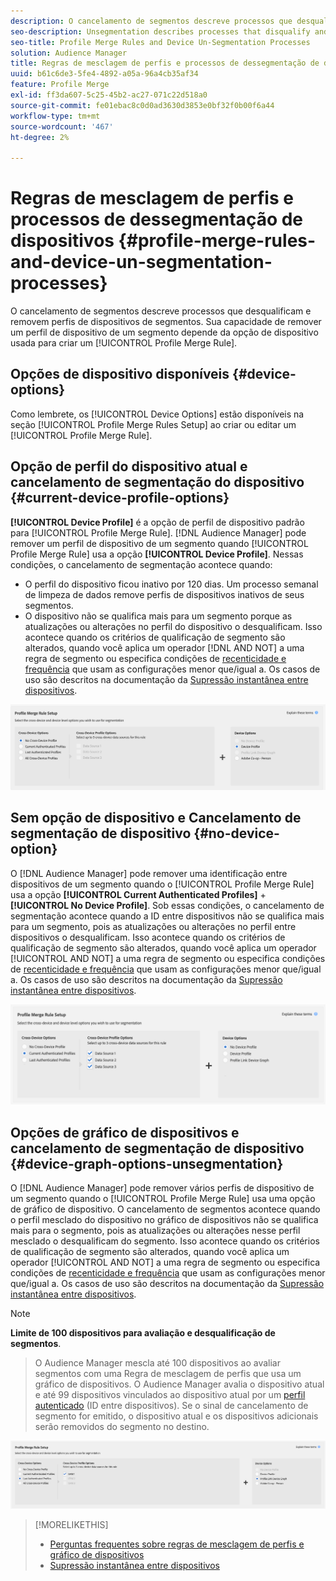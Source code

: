 ```yaml
---
description: O cancelamento de segmentos descreve processos que desqualificam e removem perfis de dispositivos de segmentos. Sua capacidade de remover um perfil de dispositivo de um segmento depende da opção de dispositivo usada para criar uma Regra de mesclagem de perfis.
seo-description: Unsegmentation describes processes that disqualify and remove device profiles from segments. Your ability to remove a device profile from a segment depends on the device option used to create a Profile Merge Rule.
seo-title: Profile Merge Rules and Device Un-Segmentation Processes
solution: Audience Manager
title: Regras de mesclagem de perfis e processos de dessegmentação de dispositivos
uuid: b61c6de3-5fe4-4892-a05a-96a4cb35af34
feature: Profile Merge
exl-id: ff3da607-5c25-45b2-ac27-071c22d518a0
source-git-commit: fe01ebac8c0d0ad3630d3853e0bf32f0b00f6a44
workflow-type: tm+mt
source-wordcount: '467'
ht-degree: 2%

---
```


# Regras de mesclagem de perfis e processos de dessegmentação de dispositivos {#profile-merge-rules-and-device-un-segmentation-processes}

O cancelamento de segmentos descreve processos que desqualificam e removem perfis de dispositivos de segmentos. Sua capacidade de remover um perfil de dispositivo de um segmento depende da opção de dispositivo usada para criar um [!UICONTROL Profile Merge Rule].

## Opções de dispositivo disponíveis {#device-options}

Como lembrete, os [!UICONTROL Device Options] estão disponíveis na seção [!UICONTROL Profile Merge Rules Setup] ao criar ou editar um [!UICONTROL Profile Merge Rule].

## Opção de perfil do dispositivo atual e cancelamento de segmentação do dispositivo {#current-device-profile-options}

**[!UICONTROL Device Profile]** é a opção de perfil de dispositivo padrão para [!UICONTROL Profile Merge Rule]. [!DNL Audience Manager] pode remover um perfil de dispositivo de um segmento quando [!UICONTROL Profile Merge Rule] usa a opção **[!UICONTROL Device Profile]**. Nessas condições, o cancelamento de segmentação acontece quando:

* O perfil do dispositivo ficou inativo por 120 dias. Um processo semanal de limpeza de dados remove perfis de dispositivos inativos de seus segmentos.
* O dispositivo não se qualifica mais para um segmento porque as atualizações ou alterações no perfil do dispositivo o desqualificam. Isso acontece quando os critérios de qualificação de segmento são alterados, quando você aplica um operador [!DNL AND NOT] a uma regra de segmento ou especifica condições de [recenticidade e frequência](../segments/recency-and-frequency.md) que usam as configurações menor que/igual a. Os casos de uso são descritos na documentação da [Supressão instantânea entre dispositivos](instant-cross-device-suppression.md).

![somente dispositivo](assets/device-only.png)

## Sem opção de dispositivo e Cancelamento de segmentação de dispositivo {#no-device-option}

O [!DNL Audience Manager] pode remover uma identificação entre dispositivos de um segmento quando o [!UICONTROL Profile Merge Rule] usa a opção **[!UICONTROL Current Authenticated Profiles]** + **[!UICONTROL No Device Profile]**. Sob essas condições, o cancelamento de segmentação acontece quando a ID entre dispositivos não se qualifica mais para um segmento, pois as atualizações ou alterações no perfil entre dispositivos o desqualificam. Isso acontece quando os critérios de qualificação de segmento são alterados, quando você aplica um operador [!UICONTROL AND NOT] a uma regra de segmento ou especifica condições de [recenticidade e frequência](../segments/recency-and-frequency.md) que usam as configurações menor que/igual a. Os casos de uso são descritos na documentação da [Supressão instantânea entre dispositivos](instant-cross-device-suppression.md).

![](assets/current-no-device.png)

## Opções de gráfico de dispositivos e cancelamento de segmentação de dispositivo {#device-graph-options-unsegmentation}

O [!DNL Audience Manager] pode remover vários perfis de dispositivo de um segmento quando o [!UICONTROL Profile Merge Rule] usa uma opção de gráfico de dispositivo. O cancelamento de segmentos acontece quando o perfil mesclado do dispositivo no gráfico de dispositivos não se qualifica mais para o segmento, pois as atualizações ou alterações nesse perfil mesclado o desqualificam do segmento. Isso acontece quando os critérios de qualificação de segmento são alterados, quando você aplica um operador [!UICONTROL AND NOT] a uma regra de segmento ou especifica condições de [recenticidade e frequência](../segments/recency-and-frequency.md) que usam as configurações menor que/igual a. Os casos de uso são descritos na documentação da [Supressão instantânea entre dispositivos](instant-cross-device-suppression.md).

>[!NOTE]
>
>**Limite de 100 dispositivos para avaliação e desqualificação de segmentos**.
>>O Audience Manager mescla até 100 dispositivos ao avaliar segmentos com uma Regra de mesclagem de perfis que usa um gráfico de dispositivos. O Audience Manager avalia o dispositivo atual e até 99 dispositivos vinculados ao dispositivo atual por um [perfil autenticado](../../reference/visitor-authentication-states.md) (ID entre dispositivos). Se o sinal de cancelamento de segmento for emitido, o dispositivo atual e os dispositivos adicionais serão removidos do segmento no destino.

![](assets/last-device-graph.png)

>[!MORELIKETHIS]
>
>* [Perguntas frequentes sobre regras de mesclagem de perfis e gráfico de dispositivos](../../faq/faq-profile-merge.md)
>* [Supressão instantânea entre dispositivos](instant-cross-device-suppression.md)
